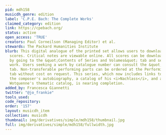 ```yaml
---
pid: mdh158
musicdh_genre: edition
label: 'C.P.E. Bach: The Complete Works'
claimed_category: edition
link: https://cpebach.org/
status: active
open_access: 'TRUE'
creators: Paul Corneilson (Managing Editor) et al.
stewards: The Packard Humanities Institute
blurb: This digital analogue of the printed set allows users to download complete
  scores. Critical notes are viewable online. All scores can be downloaded as PDFs
  by going to the &quot;Contents of Series and Volumes&quot; tab and selecting the
  work. Users seeking a work by catalogue number can consult the &quot;Search&quot;
  tab. Non-transferable performing parts can be ordered at the Performing Materials
  tab without cost on request. This series, which now includes links to facsimiles,
  the composer's autobiography, a catalog of his <i>Nachlass</i>, and a scan of Alfred
  Wotquenne's thematic catalog, is nearing completion.
added_by: Francesca Giannetti
twitter: "@jo_frankie"
tools_used:
code_repository:
order: '157'
layout: musicdh_item
collection: musicdh
thumbnail: img/derivatives/simple/mdh158/thumbnail.jpg
full: img/derivatives/simple/mdh158/fullwidth.jpg
---
```

